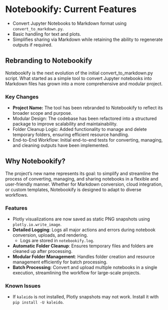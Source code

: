 # Notebookify: Current Features

- Convert Jupyter Notebooks to Markdown format using `convert_to_markdown.py`.
- Basic handling for text and plots.
- Simplifies sharing via Markdown while retaining the ability to regenerate outputs if required.

## Rebranding to Notebookify

Notebookify is the next evolution of the initial convert_to_markdown.py script. What started as a simple tool to convert Jupyter notebooks into Markdown files has grown into a more comprehensive and modular project.

### Key Changes

- **Project Name:** The tool has been rebranded to Notebookify to reflect its broader scope and purpose.
- Modular Design: The codebase has been refactored into a structured package to improve scalability and maintainability.
- Folder Cleanup Logic: Added functionality to manage and delete temporary folders, ensuring efficient resource handling.
- End-to-End Workflow: Initial end-to-end tests for converting, managing, and cleaning outputs have been implemented.

## Why Notebookify?

The project’s new name represents its goal: to simplify and streamline the process of converting, managing, and sharing notebooks in a flexible and user-friendly manner. Whether for Markdown conversion, cloud integration, or custom templates, Notebookify is designed to adapt to diverse workflows.

### Features

- Plotly visualizations are now saved as static PNG snapshots using `plotly.io.write_image`.
- **Detailed Logging**: Logs all major actions and errors during notebook conversion, uploads, and rendering.
  - Logs are stored in `notebookify.log`.
- **Automatic Folder Cleanup**: Ensures temporary files and folders are cleaned up after processing.
- **Modular Folder Management**: Handles folder creation and resource management efficiently for batch processing.
- **Batch Processing**: Convert and upload multiple notebooks in a single execution, streamlining the workflow for large-scale projects.

### Known Issues

- If `kaleido` is not installed, Plotly snapshots may not work. Install it with `pip install -U kaleido`.
